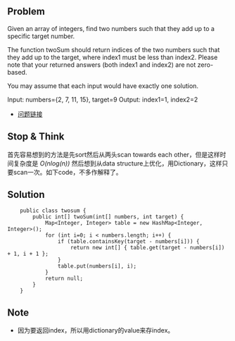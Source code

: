 ## Problem

Given an array of integers, find two numbers such that they add up to a specific target number.

The function twoSum should return indices of the two numbers such that they add up to the target, where index1 must be less than index2. Please note that your returned answers (both index1 and index2) are not zero-based.

You may assume that each input would have exactly one solution.

Input: numbers={2, 7, 11, 15}, target=9
Output: index1=1, index2=2

- [问题链接](http://leetcode.com/onlinejudge#question_1)

## Stop & Think

首先容易想到的方法是先sort然后从两头scan towards each other，但是这样时间复杂度是 *O(nlog(n))*
然后想到从data structure上优化，用Dictionary，这样只要scan一次。如下code，不多作解释了。

## Solution

		public class twosum {
		    public int[] twoSum(int[] numbers, int target) {
		        Map<Integer, Integer> table = new HashMap<Integer, Integer>();
		        for (int i=0; i < numbers.length; i++) {
		            if (table.containsKey(target - numbers[i])) {
		                return new int[] { table.get(target - numbers[i]) + 1, i + 1 };
		            }
		            table.put(numbers[i], i);
		        }
		        return null;
		    }
		}

## Note

- 因为要返回index，所以用dictionary的value来存index。
